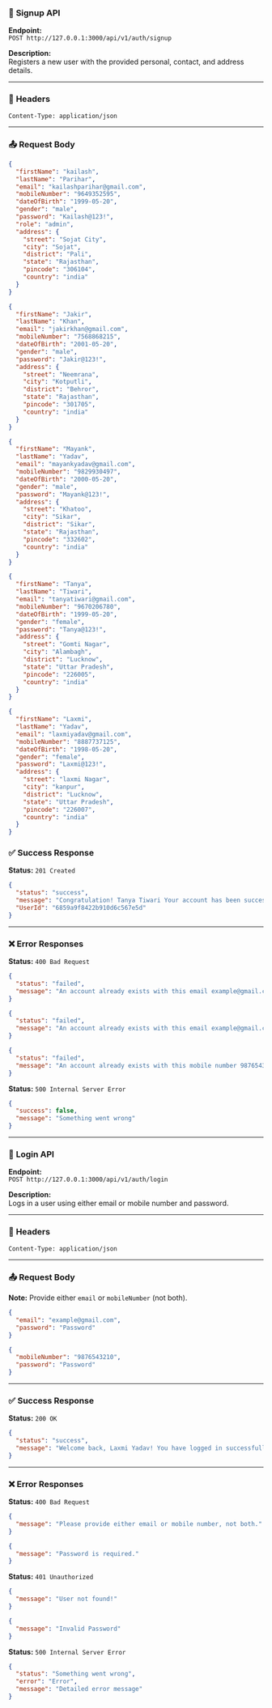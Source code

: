 ### 📌 **Signup API**

**Endpoint:**  
`POST http://127.0.0.1:3000/api/v1/auth/signup`

**Description:**  
Registers a new user with the provided personal, contact, and address details.

---

### 🔐 **Headers**

```
Content-Type: application/json
```

---

### 📤 **Request Body**

```json
{
  "firstName": "kailash",
  "lastName": "Parihar",
  "email": "kailashparihar@gmail.com",
  "mobileNumber": "9649352595",
  "dateOfBirth": "1999-05-20",
  "gender": "male",
  "password": "Kailash@123!",
  "role": "admin",
  "address": {
    "street": "Sojat City",
    "city": "Sojat",
    "district": "Pali",
    "state": "Rajasthan",
    "pincode": "306104",
    "country": "india"
  }
}
```

```json
{
  "firstName": "Jakir",
  "lastName": "Khan",
  "email": "jakirkhan@gmail.com",
  "mobileNumber": "7568868215",
  "dateOfBirth": "2001-05-20",
  "gender": "male",
  "password": "Jakir@123!",
  "address": {
    "street": "Neemrana",
    "city": "Kotputli",
    "district": "Behror",
    "state": "Rajasthan",
    "pincode": "301705",
    "country": "india"
  }
}
```

```json
{
  "firstName": "Mayank",
  "lastName": "Yadav",
  "email": "mayankyadav@gmail.com",
  "mobileNumber": "9829930497",
  "dateOfBirth": "2000-05-20",
  "gender": "male",
  "password": "Mayank@123!",
  "address": {
    "street": "Khatoo",
    "city": "Sikar",
    "district": "Sikar",
    "state": "Rajasthan",
    "pincode": "332602",
    "country": "india"
  }
}
```

```json
{
  "firstName": "Tanya",
  "lastName": "Tiwari",
  "email": "tanyatiwari@gmail.com",
  "mobileNumber": "9670206780",
  "dateOfBirth": "1999-05-20",
  "gender": "female",
  "password": "Tanya@123!",
  "address": {
    "street": "Gomti Nagar",
    "city": "Alambagh",
    "district": "Lucknow",
    "state": "Uttar Pradesh",
    "pincode": "226005",
    "country": "india"
  }
}
```

```json
{
  "firstName": "Laxmi",
  "lastName": "Yadav",
  "email": "laxmiyadav@gmail.com",
  "mobileNumber": "8887737125",
  "dateOfBirth": "1998-05-20",
  "gender": "female",
  "password": "Laxmi@123!",
  "address": {
    "street": "laxmi Nagar",
    "city": "kanpur",
    "district": "Lucknow",
    "state": "Uttar Pradesh",
    "pincode": "226007",
    "country": "india"
  }
}
```

### ✅ **Success Response**

**Status:** `201 Created`

```json
{
  "status": "success",
  "message": "Congratulation! Tanya Tiwari Your account has been successfully created.",
  "UserId": "6859a9f8422b910d6c567e5d"
}
```

---

### ❌ **Error Responses**

**Status:** `400 Bad Request`

```json
{
  "status": "failed",
  "message": "An account already exists with this email example@gmail.com and mobile number 9876543210"
}
```

```json
{
  "status": "failed",
  "message": "An account already exists with this email example@gmail.com"
}
```

```json
{
  "status": "failed",
  "message": "An account already exists with this mobile number 9876543210"
}
```

**Status:** `500 Internal Server Error`

```json
{
  "success": false,
  "message": "Something went wrong"
}
```

---

### 🔑 **Login API**

**Endpoint:**  
`POST http://127.0.0.1:3000/api/v1/auth/login`

**Description:**  
Logs in a user using either email or mobile number and password.

---

### 🔐 **Headers**

```
Content-Type: application/json
```

---

### 📤 **Request Body**

**Note:** Provide either `email` or `mobileNumber` (not both).

```json
{
  "email": "example@gmail.com",
  "password": "Password"
}
```

```json
{
  "mobileNumber": "9876543210",
  "password": "Password"
}
```

---

### ✅ **Success Response**

**Status:** `200 OK`

```json
{
  "status": "success",
  "message": "Welcome back, Laxmi Yadav! You have logged in successfully."
}
```

---

### ❌ **Error Responses**

**Status:** `400 Bad Request`

```json
{
  "message": "Please provide either email or mobile number, not both."
}
```

```json
{
  "message": "Password is required."
}
```

**Status:** `401 Unauthorized`

```json
{
  "message": "User not found!"
}
```

```json
{
  "message": "Invalid Password"
}
```

**Status:** `500 Internal Server Error`

```json
{
  "status": "Something went wrong",
  "error": "Error",
  "message": "Detailed error message"
}
```
